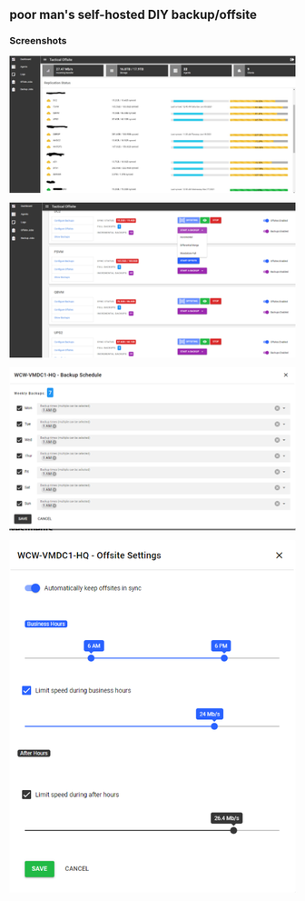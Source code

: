 ## poor man's self-hosted DIY backup/offsite


### Screenshots


![](images/dash.jpg)

![](images/agents.png)

![](images/backup.PNG)

![](images/offsite.PNG)
